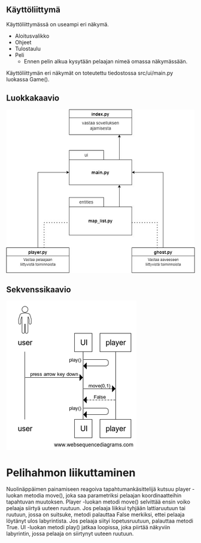 ## Käyttöliittymä

Käyttöliittymässä on useampi eri näkymä.

- Aloitusvalikko
- Ohjeet
- Tulostaulu
- Peli
    - Ennen pelin alkua kysytään pelaajan nimeä omassa näkymässään. 

Käyttöliittymän eri näkymät on toteutettu tiedostossa src/ui/main.py luokassa Game().

## Luokkakaavio

![luokkakaavio](https://github.com/LottaHyppyra/ot-harjoitustyo/blob/master/aavelabyrintti/dokumentaatio/kuvat/luokkakaavio.jpg)

## Sekvenssikaavio

![sekvenssikaavio](https://github.com/LottaHyppyra/ot-harjoitustyo/blob/master/aavelabyrintti/dokumentaatio/kuvat/sekvenssikaavio1.png)

# Pelihahmon liikuttaminen

Nuolinäppäimen painamiseen reagoiva tapahtumankäsittelijä kutsuu player -luokan metodia move(), joka saa parametriksi pelaajan koordinaatteihin tapahtuvan muutoksen. Player -luokan metodi move() selvittää ensin voiko pelaaja siirtyä uuteen ruutuun. Jos pelaaja liikkui tyhjään lattiaruutuun tai ruutuun, jossa on suitsuke, metodi palauttaa False merkiksi, ettei pelaaja löytänyt ulos labyrintista. Jos pelaaja siityi lopetusruutuun, palauttaa metodi True. UI -luokan metodi play() jatkaa loopissa, joka piirtää näkyviin labyrintin, jossa pelaaja on siirtynyt uuteen ruutuun.
